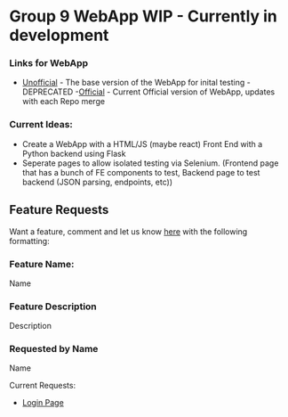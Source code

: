 # Group 9 WebApp WIP - Currently in development


### Links for WebApp
- [Unofficial](https://group-9-unofficial.vercel.app/) - The base version of the WebApp for inital testing - DEPRECATED
-[Official](https://group-9-webapp-official.vercel.app/) - Current Official version of WebApp, updates with each Repo merge

### Current Ideas:
  - Create a WebApp with a HTML/JS (maybe react) Front End with a Python backend using Flask
  - Seperate pages to allow isolated testing via Selenium. (Frontend page that has a bunch of FE components to test, Backend page to test backend (JSON parsing, endpoints, etc))
    
## Feature Requests
Want a feature, comment and let us know [here](https://github.com/orgs/CSC-256-Group-Project-9/projects/1) with the following formatting:

  ### Feature Name:
  Name
  ### Feature Description
  Description
  ### Requested by Name
  Name

Current Requests:
- [Login Page](https://github.com/CSC-256-Group-Project-9/group-9-webapp/issues/1)
